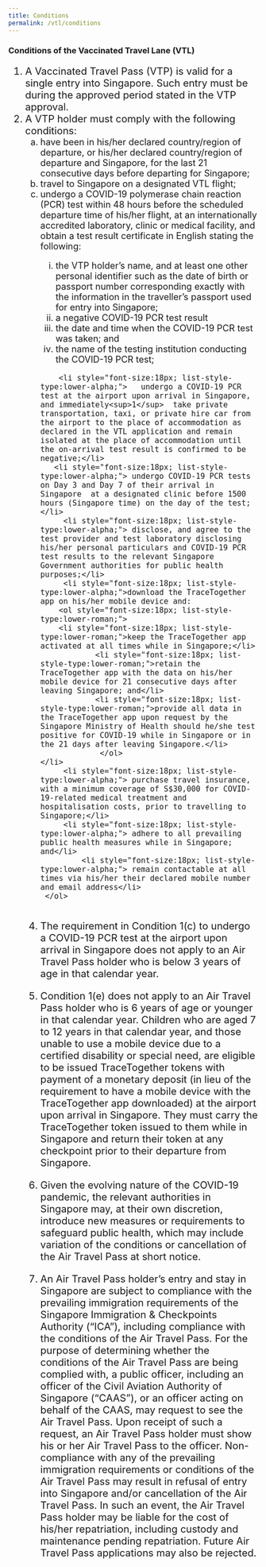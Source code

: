 ```yaml
---
title: Conditions
permalink: /vtl/conditions
---
```

### Conditions of the Vaccinated Travel Lane (VTL)

<ol style="font-size:20px;">
	<li style="font-size:20px; list-style-type:decimal;"> A Vaccinated Travel Pass (VTP) is valid for a single entry into Singapore. Such entry must be during the approved period stated in the VTP approval.</li>
  <li style="font-size:20px; list-style-type:decimal;"> A VTP holder must comply with the following conditions:
     <ol style="font-size:18px; list-style-type:lower-alpha;">
  <li style="font-size:18px; list-style-type:lower-alpha;"> have been in his/her declared country/region of departure, or his/her declared country/region of departure and Singapore, for the last 21 consecutive days before departing for Singapore;</li>
        <li style="font-size:18px; list-style-type:lower-alpha;">travel to Singapore on a designated VTL flight;</li>
       <li style="font-size:18px; list-style-type:lower-alpha;"> undergo a COVID-19 polymerase chain reaction (PCR) test within 48 hours before the scheduled departure time of his/her flight, at an internationally accredited laboratory, clinic or medical facility, and obtain a test result certificate in English stating the following:</li>
        <ol style="font-size:18px; list-style-type:lower-roman;">
          <li style="font-size:18px; list-style-type:lower-roman;">the VTP holder’s name, and at least one other personal identifier such as the date of birth or passport number  corresponding exactly with the information in the traveller’s passport used for entry into Singapore;</li>
           <li style="font-size:18px; list-style-type:lower-roman;">a negative COVID-19 PCR test result</li>
          <li style="font-size:18px; list-style-type:lower-roman;">the date and time when the COVID-19 PCR test was taken; and</li>
					    <li style="font-size:18px; list-style-type:lower-roman;">the name of the testing institution conducting the COVID-19 PCR test;
</li>
         </ol>
       
        <li style="font-size:18px; list-style-type:lower-alpha;">	undergo a COVID-19 PCR test at the airport upon arrival in Singapore, and immediately<sup>1</sup>  take private transportation, taxi, or private hire car from the airport to the place of accommodation as declared in the VTL application and remain isolated at the place of accommodation until the on-arrival test result is confirmed to be negative;</li>
       <li style="font-size:18px; list-style-type:lower-alpha;"> undergo COVID-19 PCR tests on Day 3 and Day 7 of their arrival in Singapore  at a designated clinic before 1500 hours (Singapore time) on the day of the test;</li>
	     <li style="font-size:18px; list-style-type:lower-alpha;"> disclose, and agree to the test provider and test laboratory disclosing his/her personal particulars and COVID-19 PCR test results to the relevant Singapore Government authorities for public health purposes;</li>
	     <li style="font-size:18px; list-style-type:lower-alpha;">download the TraceTogether app on his/her mobile device and:
		<ol style="font-size:18px; list-style-type:lower-roman;">
		<li style="font-size:18px; list-style-type:lower-roman;">keep the TraceTogether app activated at all times while in Singapore;</li>
				<li style="font-size:18px; list-style-type:lower-roman;">retain the TraceTogether app with the data on his/her mobile device for 21 consecutive days after leaving Singapore; and</li>
				<li style="font-size:18px; list-style-type:lower-roman;">provide all data in the TraceTogether app upon request by the Singapore Ministry of Health should he/she test positive for COVID-19 while in Singapore or in the 21 days after leaving Singapore.</li>
				 </ol>
	</li>
	     <li style="font-size:18px; list-style-type:lower-alpha;"> purchase travel insurance, with a minimum coverage of S$30,000 for COVID-19-related medical treatment and hospitalisation costs, prior to travelling to Singapore;</li>
	     <li style="font-size:18px; list-style-type:lower-alpha;"> adhere to all prevailing public health measures while in Singapore; and</li>
		     <li style="font-size:18px; list-style-type:lower-alpha;"> remain contactable at all times via his/her their declared mobile number and email address</li>
     </ol>
  </li>
  <br>
    <li style="font-size:20px; list-style-type:decimal;"> The requirement in Condition 1(c) to undergo a COVID-19 PCR test at the airport upon arrival in Singapore does not apply to an Air Travel Pass holder who is below 3 years of age in that calendar year.</li>
  <br>
   <li style="font-size:20px; list-style-type:decimal;"> Condition 1(e) does not apply to an Air Travel Pass holder who is 6 years of age or younger in that calendar year. Children who are aged 7 to 12 years in that calendar year, and those unable to use a mobile device due to a certified disability or special need, are eligible to be issued TraceTogether tokens with payment of a monetary deposit (in lieu of the requirement to have a mobile device with the TraceTogether app downloaded) at the airport upon arrival in Singapore. They must carry the TraceTogether token issued to them while in Singapore and return their token at any checkpoint prior to their departure from Singapore. 
  </li>
  <br>
  <li style="font-size:20px; list-style-type:decimal;"> Given the evolving nature of the COVID-19 pandemic, the relevant authorities in Singapore may, at their own discretion, introduce new measures or requirements to safeguard public health, which may include variation of the conditions or cancellation of the Air Travel Pass at short notice. </li><br>
   <li style="font-size:20px; list-style-type:decimal;"> An Air Travel Pass holder’s entry and stay in Singapore are subject to compliance with the prevailing immigration requirements of the Singapore Immigration &amp; Checkpoints Authority (“ICA”), including compliance with the conditions of the Air Travel Pass. For the purpose of determining whether the conditions of the Air Travel Pass are being complied with, a public officer, including an officer of the Civil Aviation Authority of Singapore (“CAAS”), or an officer acting on behalf of the CAAS, may request to see the Air Travel Pass. Upon receipt of such a request, an Air Travel Pass holder must show his or her Air Travel Pass to the officer. Non-compliance with any of the prevailing immigration requirements or conditions of the Air Travel Pass may result in refusal of entry into Singapore and/or cancellation of the Air Travel Pass. In such an event, the Air Travel Pass holder may be liable for the cost of his/her repatriation, including custody and maintenance pending repatriation. Future Air Travel Pass applications may also be rejected. </li>  
</ol>